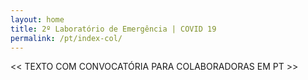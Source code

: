 ```yaml
---
layout: home
title: 2º Laboratório de Emergência | COVID 19
permalink: /pt/index-col/
---
```


<< TEXTO COM CONVOCATÓRIA PARA COLABORADORAS EM PT >>
